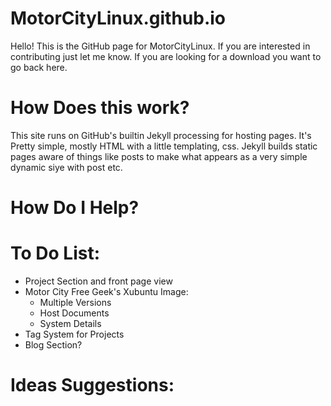 MotorCityLinux.github.io
========================

Hello! This is the GitHub page for MotorCityLinux. If you are interested in contributing just let me know. If you are looking for a download you want to go back here.  

# How Does this work? #

This site runs on GitHub's builtin Jekyll processing for hosting pages. It's Pretty simple, mostly HTML with a little templating, css. Jekyll builds static pages aware of things like posts to make what appears as a very simple dynamic siye with post etc.  

# How Do I Help? #


# To Do List: #

* Project Section and front page view
* Motor City Free Geek's Xubuntu Image:
  * Multiple Versions
  * Host Documents
  * System Details
* Tag System for Projects
* Blog Section?

# Ideas Suggestions: #
